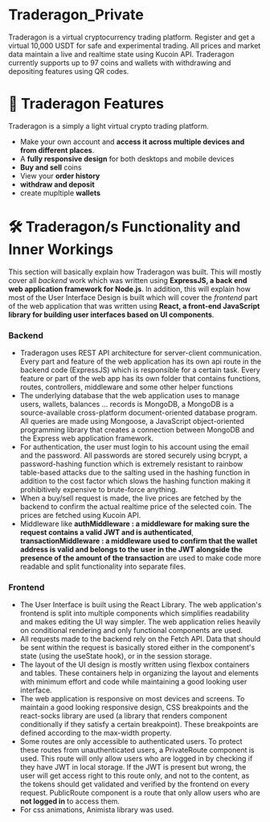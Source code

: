 # Traderagon_Private
Traderagon is a virtual cryptocurrency trading platform. Register and get a virtual 10,000 USDT for safe and
experimental trading. All prices and market data maintain a live and realtime state using Kucoin API. Traderagon
currently supports up to 97 coins and wallets with withdrawing and depositing features using QR codes.

# 🌟 Traderagon Features
Traderagon is a simply a light virtual crypto trading platform.
- Make your own account and **access it across multiple devices and from different places**.
- A **fully responsive design** for both desktops and mobile devices
- **Buy and sell** coins
- View your **order history**
- **withdraw and deposit**
- create mupltiple **wallets**

# 🛠 Traderagon/s Functionality and Inner Workings
This section will basically explain how Traderagon was built. This will mostly cover all *backend* work which was written
using **ExpressJS, a back end web application framework for Node.js**. In addition, this will explain how most of the User Interface Design is built which will cover
the *frontend* part of the web application that was written using **React, a front-end JavaScript library for building user interfaces based
on UI components**. 


### Backend
- Traderagon uses REST API architecture for server-client communication. Every part and feature of the web application has its own api route in the backend code (ExpressJS) which is responsible for a certain task. Every feature or part of the web app has its own folder that contains functions, routes, controllers, middleware and some other helper functions
- The underlying database that the web application uses to manage users, wallets, balances ... records is MongoDB, a MongoDB is a source-available cross-platform document-oriented database program. All queries are made using Mongoose, a JavaScript object-oriented programming library that creates a connection between MongoDB and the Express web application framework.
- For authentication, the user must login to his account using the email and the password. All passwords are stored securely using bcrypt, a password-hashing function which is extremely resistant to rainbow table-based attacks due to the salting used in the hashing function in addition to the cost factor which slows the hashing function making it prohibitively expensive to brute-force anything.
- When a buy/sell request is made, the live prices are fetched by the backend to confirm the actual realtime price of the selected coin. The prices are fetched using Kucoin API.
- Middleware like **authMiddleware : a middleware for making sure the request contains a valid JWT and is authenticated**, **transactionMiddleware : a middleware used to confirm that the wallet address is valid and belongs to the user in the JWT alongside the presence of the amount of the transaction** are used to make code more readable and split functionality into separate files.


### Frontend
- The User Interface is built using the React Library. The web application's frontend is split into multiple components which simplifies readability and makes editing the UI way simpler. The web application relies heavily on conditional rendering and only functional components are used.
- All requests made to the backend rely on the Fetch API. Data that should be sent within the request is basically stored either in the component's state (using the useState hook), or in the session storage.
- The layout of the UI design is mostly written using flexbox containers and tables. These containers help in organizing the layout and elements with minimum effort and code while maintaining a good looking user interface.
- The web application is responsive on most devices and screens. To maintain a good looking responsive design, CSS breakpoints and the react-socks library are used (a library that renders component conditionally if they satisfy a certain breakpoint). These breakpoints are defined according to the max-width property.
- Some routes are only accessible to authenticated users. To protect these routes from unauthenticated users, a PrivateRoute component is used. This route will only allow users who are logged in by checking if they have JWT in local storage. If the JWT is present but wrong, the user will get access right to this route only, and not to the content, as the tokens should get validated and verified by the frontend on every request. PublicRoute component is a route that only allow users who are **not logged in** to access them.
- For css animations, Animista library was used.
